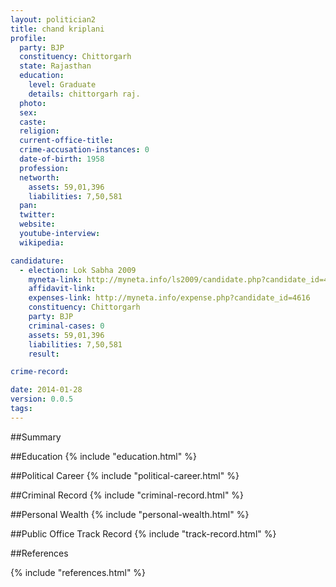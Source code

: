 ```yaml
---
layout: politician2
title: chand kriplani
profile: 
  party: BJP
  constituency: Chittorgarh
  state: Rajasthan
  education: 
    level: Graduate
    details: chittorgarh raj.
  photo: 
  sex: 
  caste: 
  religion: 
  current-office-title: 
  crime-accusation-instances: 0
  date-of-birth: 1958
  profession: 
  networth: 
    assets: 59,01,396
    liabilities: 7,50,581
  pan: 
  twitter: 
  website: 
  youtube-interview: 
  wikipedia: 

candidature: 
  - election: Lok Sabha 2009
    myneta-link: http://myneta.info/ls2009/candidate.php?candidate_id=4616
    affidavit-link: 
    expenses-link: http://myneta.info/expense.php?candidate_id=4616
    constituency: Chittorgarh 
    party: BJP
    criminal-cases: 0
    assets: 59,01,396
    liabilities: 7,50,581
    result:  

crime-record: 

date: 2014-01-28
version: 0.0.5
tags: 
---
```

##Summary


##Education
{% include "education.html" %}


##Political Career
{% include "political-career.html" %}


##Criminal Record
{% include "criminal-record.html" %}


##Personal Wealth
{% include "personal-wealth.html" %}


##Public Office Track Record
{% include "track-record.html" %}


##References


{% include "references.html" %}